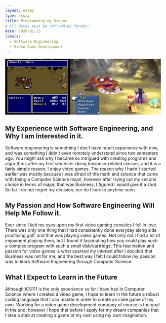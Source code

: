 ```yaml
---
layout: essay
type: essay
title: Programming my Dreams
# All dates must be YYYY-MM-DD format!
date: 2020-01-23
labels:
  - Software Engineering
  - Video Game Development
---
```


<img class="ui tiny left circular floated image" src="../images/ffivcomparison.jpg">

## My Experience with Software Engineering, and Why I am Interested in it.
Software engineering is something I don't have much experience with now, and was something I didn't even remotely understand since two semesters ago. You might ask why I became so intrigued with creating programs and algorithms after my first semester doing business-related classes, and it is a fairly simple reason. I enjoy video games. The reason why I hadn't started earlier was mostly because I was afraid of the math and science that came with being a Computer Science major, however after trying out my second choice in terms of major, that was Business, I figured I would give it a shot. So far I do not regret my decision, nor do I look to anytime soon.

## My Passion and How Software Engineering Will Help Me Follow it.
Ever since I laid my eyes upon my first video gaming consoles I fell in love. There was only one thing that I had consistently done everyday along side practicing golf, and that was playing video games. Not only did I find a lot of enjoyment playing them, but I found it fascinating how you could play such a complex program with such a small disk/cartridge. This fascination and passion for video games is what sparked my interest after I decided that Business was not for me, and the best way I felt I could follow my passion was to learn Software Engineering through Computer Science. 

## What I Expect to Learn in the Future
Although ICS111 is the only experience so far I have had in Computer Science where I created a video game, I hope to learn in the future a robust coding language that I can master in order to create an indie game of my own. Working for a video game development company of course is the goal in the end, however I hope that before I apply for my dream companies that I take a stab at creating a game of my own using my own imagination. 
